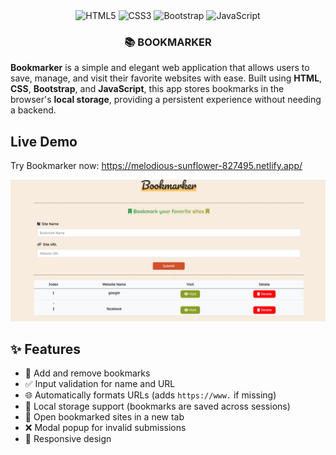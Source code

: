 <div align="center">
  <div>
    <img src="https://img.shields.io/badge/-HTML5-black?style=for-the-badge&logo=html5&logoColor=E34F26" alt="HTML5" />
    <img src="https://img.shields.io/badge/-CSS3-black?style=for-the-badge&logo=css3&logoColor=1572B6" alt="CSS3" />
    <img src="https://img.shields.io/badge/-Bootstrap-black?style=for-the-badge&logo=bootstrap&logoColor=7952B3" alt="Bootstrap" />
    <img src="https://img.shields.io/badge/-JavaScript-black?style=for-the-badge&logo=javascript&logoColor=F7DF1E" alt="JavaScript" />
  </div>

  <h3>📚 BOOKMARKER</h3>
</div>

**Bookmarker** is a simple and elegant web application that allows users to save, manage, and visit their favorite websites with ease. Built using **HTML**, **CSS**, **Bootstrap**, and **JavaScript**, this app stores bookmarks in the browser's **local storage**, providing a persistent experience without needing a backend.

## Live Demo

Try Bookmarker now: https://melodious-sunflower-827495.netlify.app/

![Logo](./images/1.png)

## ✨ Features

- 🔖 Add and remove bookmarks  
- ✅ Input validation for name and URL  
- 🌐 Automatically formats URLs (adds `https://www.` if missing)  
- 💾 Local storage support (bookmarks are saved across sessions)  
- 🧭 Open bookmarked sites in a new tab  
- ❌ Modal popup for invalid submissions  
- 📱 Responsive design
